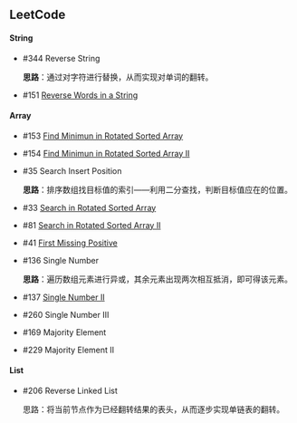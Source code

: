 ## LeetCode

#### String

* \#344 Reverse String

  **思路**：通过对字符进行替换，从而实现对单词的翻转。

* \#151 [Reverse Words in a String](https://yiyufxst.me/2017/08/08/LeetCode/151_Reverse_Words_in_a_String/)


#### Array

* \#153 [Find Minimun in Rotated Sorted Array](https://yiyufxst.me/2017/08/09/LeetCode/153_Find_Minimun_in_Rotated_Sorted_Array/)

* \#154 [Find Minimun in Rotated Sorted Array II](https://yiyufxst.me/2017/08/10/LeetCode/154_Find_Minimun_in_Rotated_Sorted_Array_II/)

* \#35  Search Insert Position

  **思路**：排序数组找目标值的索引——利用二分查找，判断目标值应在的位置。

* \#33  [Search in Rotated Sorted Array](https://yiyufxst.me/2017/08/10/LeetCode/33_Search_in_Rotated_Sorted_Array/)

* \#81  [Search in Rotated Sorted Array II](https://yiyufxst.me/2017/08/10/LeetCode/81_Search_in_Rotated_Sorted_Array_II/)

* \#41  [First Missing Positive](https://yiyufxst.me/2017/08/10/LeetCode/41_First_Missing_Positive/)

* \#136 Single Number

  **思路**：遍历数组元素进行异或，其余元素出现两次相互抵消，即可得该元素。

* \#137 [Single Number II](https://yiyufxst.me/2017/08/10/LeetCode/137_Single_Number_II/)

* \#260 Single Number III

* \#169 Majority Element

* \#229 Majority Element II 


#### List

* \#206 Reverse Linked List

  思路：将当前节点作为已经翻转结果的表头，从而逐步实现单链表的翻转。

